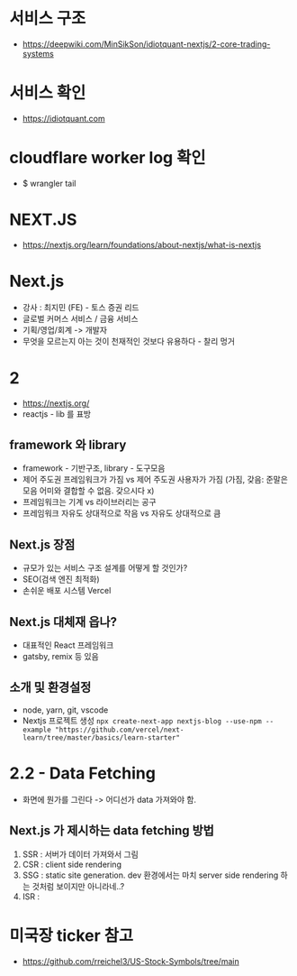 # 서비스 구조
- https://deepwiki.com/MinSikSon/idiotquant-nextjs/2-core-trading-systems

# 서비스 확인
- https://idiotquant.com

# cloudflare worker log 확인
- $ wrangler tail

# NEXT.JS

- https://nextjs.org/learn/foundations/about-nextjs/what-is-nextjs

# Next.js

- 강사 : 최지민 (FE) - 토스 증권 리드
- 글로벌 커머스 서비스 / 금융 서비스
- 기획/영업/회계 -> 개발자
- 무엇을 모르는지 아는 것이 천재적인 것보다 유용하다 - 찰리 멍거

# 2

- https://nextjs.org/
- reactjs - lib 를 표방

## framework 와 library

- framework - 기반구조, library - 도구모음
- 제어 주도권 프레임워크가 가짐 vs 제어 주도권 사용자가 가짐 (가짐, 갖음: 준말은 모음 어미와 결합할 수 없음. 갖으시다 x)
- 프레임워크는 기계 vs 라이브러리는 공구
- 프레임워크 자유도 상대적으로 작음 vs 자유도 상대적으로 큼

## Next.js 장점

- 규모가 있는 서비스 구조 설계를 어떻게 할 것인가?
- SEO(검색 엔진 최적화)
- 손쉬운 배포 시스템 Vercel

## Next.js 대체재 읍나?

- 대표적인 React 프레임워크
- gatsby, remix 등 있음

## 소개 및 환경설정

- node, yarn, git, vscode
- Nextjs 프로젝트 생성
  `npx create-next-app nextjs-blog --use-npm --example "https://github.com/vercel/next-learn/tree/master/basics/learn-starter"`

# 2.2 - Data **Fetching**

- 화면에 뭔가를 그린다 -> 어디선가 data 가져와야 함.

## Next.js 가 제시하는 data fetching 방법

1. SSR : 서버가 데이터 가져와서 그림
2. CSR : client side rendering
3. SSG : static site generation. dev 환경에서는 마치 server side rendering 하는 것처럼 보이지만 아니라네..?
4. ISR :


# 미국장 ticker 참고
- https://github.com/rreichel3/US-Stock-Symbols/tree/main